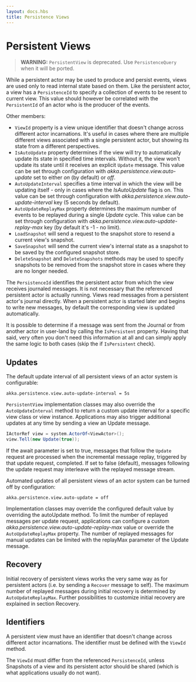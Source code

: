 ```yaml
---
layout: docs.hbs
title: Persistence Views
---
```

# Persistent Views

> **WARNING:** `PersistentView` is deprecated. Use `PersistenceQuery` when it will be ported.

While a persistent actor may be used to produce and persist events, views are used only to read internal state based on them. Like the persistent actor, a view has a `PersistenceId` to specify a  collection of events to be resent to current view. This value should however be correlated with the  `PersistentId` of an actor who is the producer of the events.

Other members:

- `ViewId` property is a view unique identifier that doesn't change across different actor incarnations. It's useful in cases where there are multiple different views associated with a single persistent actor, but showing its state from a different perspectives.
- `IsAutoUpdate` property determines if the view will try to automatically update its state in specified time intervals. Without it, the view won't update its state until it receives an explicit `Update` message. This value can be set through configuration with *akka.persistence.view.auto-update* set to either *on* (by default) or *off*.
- `AutoUpdateInterval` specifies a time interval in which the view will be updating itself - only in cases where the *IsAutoUpdate* flag is on. This value can be set through configuration with *akka.persistence.view.auto-update-interval* key (5 seconds by default).
- `AutoUpdateReplayMax` property determines the maximum number of events to be replayed during a single *Update* cycle. This value can be set through configuration with *akka.persistence.view.auto-update-replay-max* key (by default it's -1 - no limit).
- `LoadSnapshot` will send a request to the snapshot store to resend a current view's snapshot.
- `SaveSnapshot` will send the current view's internal state as a snapshot to be saved by the  configured snapshot store.
- `DeleteSnapshot` and `DeleteSnapshots` methods may be used to specify snapshots to be removed from the snapshot store in cases where they are no longer needed.

The `PersistenceId` identifies the persistent actor from which the view receives journaled messages. It is not necessary that the referenced persistent actor is actually running. Views read messages from a persistent actor's journal directly. When a persistent actor is started later and begins to write new messages, by default the corresponding view is updated automatically.

It is possible to determine if a message was sent from the Journal or from another actor in user-land by calling the `IsPersistent` property. Having that said, very often you don't need this information at all and can simply apply the same logic to both cases (skip the if `IsPersistent` check).

## Updates
The default update interval of all persistent views of an actor system is configurable:

```hocon
akka.persistence.view.auto-update-interval = 5s
```

`PersistentView` implementation classes may also override the `AutoUpdateInterval` method to return a custom update interval for a specific view class or view instance. Applications may also trigger additional updates at any time by sending a view an Update message.

```csharp
IActorRef view = system.ActorOf<ViewActor>();
view.Tell(new Update(true));
```

If the await parameter is set to true, messages that follow the `Update` request are processed when the incremental message replay, triggered by that update request, completed. If set to false (default), messages following the update request may interleave with the replayed message stream. 

Automated updates of all persistent views of an actor system can be turned off by configuration:
```hocon
akka.persistence.view.auto-update = off
```
Implementation classes may override the configured default value by overriding the autoUpdate method. To limit the number of replayed messages per update request, applications can configure a custom *akka.persistence.view.auto-update-replay-max* value or override the `AutoUpdateReplayMax` property. The number of replayed messages for manual updates can be limited with the replayMax parameter of the Update message.

## Recovery
Initial recovery of persistent views works the very same way as for persistent actors (i.e. by sending a `Recover` message to self). The maximum number of replayed messages during initial recovery is determined by `AutoUpdateReplayMax`. Further possibilities to customize initial recovery are explained in section Recovery.

## Identifiers
A persistent view must have an identifier that doesn't change across different actor incarnations. The identifier must be defined with the `ViewId` method.

The `ViewId` must differ from the referenced `PersistenceId`, unless Snapshots of a view and its persistent actor should be shared (which is what applications usually do not want).
